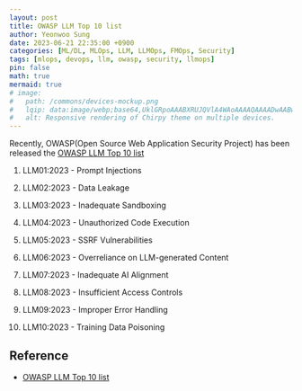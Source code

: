 ```yaml
---
layout: post
title: OWASP LLM Top 10 list
author: Yeonwoo Sung
date: 2023-06-21 22:35:00 +0900
categories: [ML/DL, MLOps, LLM, LLMOps, FMOps, Security]
tags: [mlops, devops, llm, owasp, security, llmops]
pin: false
math: true
mermaid: true
# image:
#   path: /commons/devices-mockup.png
#   lqip: data:image/webp;base64,UklGRpoAAABXRUJQVlA4WAoAAAAQAAAADwAABwAAQUxQSDIAAAARL0AmbZurmr57yyIiqE8oiG0bejIYEQTgqiDA9vqnsUSI6H+oAERp2HZ65qP/VIAWAFZQOCBCAAAA8AEAnQEqEAAIAAVAfCWkAALp8sF8rgRgAP7o9FDvMCkMde9PK7euH5M1m6VWoDXf2FkP3BqV0ZYbO6NA/VFIAAAA
#   alt: Responsive rendering of Chirpy theme on multiple devices.
---
```


Recently, OWASP(Open Source Web Application Security Project) has been released the [OWASP LLM Top 10 list](https://owasp.org/www-project-top-10-for-large-language-model-applications/descriptions/)

1) LLM01:2023 - Prompt Injections

2) LLM02:2023 - Data Leakage

3) LLM03:2023 - Inadequate Sandboxing

4) LLM04:2023 - Unauthorized Code Execution

5) LLM05:2023 - SSRF Vulnerabilities

6) LLM06:2023 - Overreliance on LLM-generated Content

7) LLM07:2023 - Inadequate AI Alignment

8) LLM08:2023 - Insufficient Access Controls

9) LLM09:2023 - Improper Error Handling

10) LLM10:2023 - Training Data Poisoning

## Reference

- [OWASP LLM Top 10 list](https://owasp.org/www-project-top-10-for-large-language-model-applications/descriptions/)
